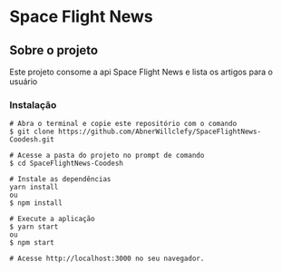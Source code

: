 # Space Flight News

## Sobre o projeto

Este projeto consome a api Space Flight News e lista os artigos para o usuário

### Instalação
```
# Abra o terminal e copie este repositório com o comando
$ git clone https://github.com/AbnerWillclefy/SpaceFlightNews-Coodesh.git

# Acesse a pasta do projeto no prompt de comando 
$ cd SpaceFlightNews-Coodesh

# Instale as dependências
yarn install
ou
$ npm install

# Execute a aplicação
$ yarn start
ou
$ npm start

# Acesse http://localhost:3000 no seu navegador.
```